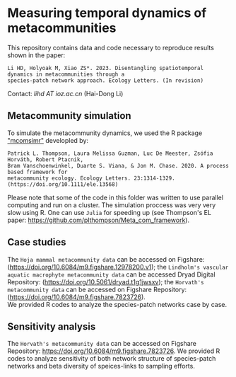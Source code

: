 # Measuring temporal dynamics of metacommunities
 This repository contains data and code necessary to reproduce results shown in the paper:    
 ```
 Li HD, Holyoak M, Xiao ZS*. 2023. Disentangling spatiotemporal dynamics in metacommunities through a 
 species-patch network approach. Ecology Letters. (In revision)
```
Contact: *lihd AT ioz.ac.cn* (Hai-Dong Li)

## Metacommunity simulation
To simulate the metacommunity dynamics, we used the R package ["mcomsimr"](https://github.com/plthompson/mcomsimr) developled by:
```
Patrick L. Thompson, Laura Melissa Guzman, Luc De Meester, Zsófia Horváth, Robert Ptacnik, 
Bram Vanschoenwinkel, Duarte S. Viana, & Jon M. Chase. 2020. A process based framework for
metacommunity ecology. Ecology Letters. 23:1314-1329. (https://doi.org/10.1111/ele.13568)
```
Please note that some of the code in this folder was written to use parallel computing and run on a cluster. The simulation proccess was very very slow using R. One can use `Julia` for speeding up (see Thompson's EL paper: https://github.com/plthompson/Meta_com_framework).

## Case studies
The `Hoja mammal metacommunity data` can be accessed on Figshare: (https://doi.org/10.6084/m9.figshare.12978200.v1); the `Lindholm's vascular aquatic macrophyte metacommunity data` can be accessed Dryad Digital Repository: (https://doi.org/10.5061/dryad.t1g1jwsxv); the `Horvath's metacommunity data` can be accessed on Figshare
Repository: (https://doi.org/10.6084/m9.figshare.7823726).          
We provided R codes to analyze the species-patch networks case by case.

## Sensitivity analysis
The `Horvath's metacommunity data` can be accessed on Figshare Repository: https://doi.org/10.6084/m9.figshare.7823726.
We provided R codes to analyze sensitivity of both network structure of species-patch networks and beta diversity of speices-links to sampling efforts.
